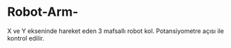 # Robot-Arm-
X ve Y ekseninde hareket eden 3 mafsallı robot kol. Potansiyometre açısı ile kontrol edilir.
